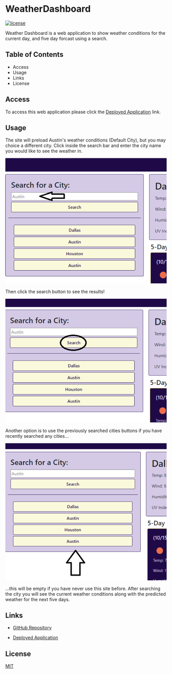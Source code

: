 # WeatherDashboard
[![license](https://img.shields.io/github/license/PAW6063/WeatherDashboard.svg?style=flat-square)](https://github.com/PAW6063/WeatherDashboard/blob/main/LICENSE)

Weather Dashboard is a web application to show weather conditions for the current day, and five day forcast using a search.

## Table of Contents
- Access
- Usage
- Links
- License

## Access
To access this web application please click the [Deployed Application](https://paw6063.github.io/WeatherDashboard/) link.

## Usage
The site will preload Austin's weather conditions (Default City), but you may choice a different city. Click inside the search bar and enter the city name you would like to see the weather in.

![Web Page](./assets/images/Picture1.png)

Then click the search button to see the results!

![Web Page](./assets/images/Picture2.png)

Another option is to use the previously searched cities buttons if you have recently searched any cities...

![Web Page](./assets/images/Picture3.png)

...this will be empty if you have never use this site before.
After searching the city you will see the current weather conditions along with the predicted weather for the next five days.

## Links
- [GitHub Repository](https://github.com/PAW6063/WeatherDashboard)

- [Deployed Application](https://paw6063.github.io/WeatherDashboard/)

## License
[MIT](https://github.com/PAW6063/WeatherDashboard/blob/main/LICENSE)
